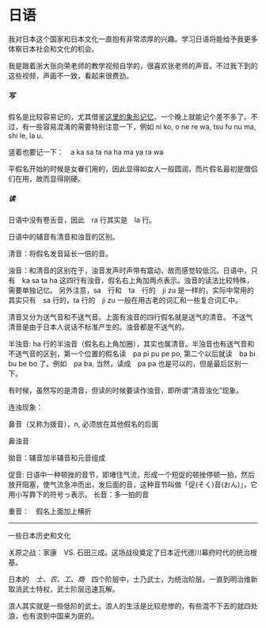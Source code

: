 # 日语

我对日本这个国家和日本文化一直抱有非常浓厚的兴趣。学习日语将能给予我更多体察日本社会和文化的机会。

我是跟着浙大张向荣老师的教学视频自学的，很喜欢张老师的声音。不过我下到的这些视频，声画不一致，看起来很费劲。

##### 写
假名是比较容易记的，尤其借鉴[这里的象形记忆](http://wenku.baidu.com/link?url=-x_cwS9JeSH2wRmrJBWh0L_pqFCofq29vIr-IdsDyWcTz3U5nXUOsm8AVMF-sHiVOpCcPu4OSijx6iaVouddZmkYAIbUXUi_6ZRYFKorLXS###)，一个晚上就能记个差不多了。不过，有一些容易混淆的需要特别注意一下，例如
ni ko, o ne re wa, tsu fu nu ma, shi le, la u.

竖着也要记一下：　a ka sa ta na ha ma ya ra wa

平假名开始的时候是女眷们用的，因此显得如女人一般圆润，而片假名最初是僧侣们在用，故而显得刚硬。

##### 读


日语中没有卷舌音，因此　ra 行其实是　la 行。

日语中的辅音有清音和浊音的区别。

清音：将假名发音延长一倍的音。

浊音：和清音的区别在于，浊音发声时声带有震动，故而感觉较低沉。日语中，只有　ka sa ta ha 这四行有浊音，假名右上角加两点表示。浊音的读法比较特殊，需要单独记忆。
另外注意，sa　行和　ta　行的　ji zu 是一样的，实际中常用的其实只有　sa 行的，ta 行的　ji zu 一般在用古老的词汇和一些复合词汇中。

清音又分为送气音和不送气音。上面有浊音的四行假名就是送气的清音。
不送气清音是由于日本人说话不标准产生的。浊音都是不送气的。

半浊音: ha 行的半浊音（假名右上角加圈），其实也属清音。半浊音也有送气音和不送气音的区别，第一个位置的假名读　pa pi pu pe po, 第二个以后就读　ba bi bu be bo 了。例如　pa ba, 当然，读成　pa pa 也是可以的，但是最后区别一下。

有时候，虽然写的是清音，但读的时候要读作浊音，即所谓“清音浊化”现象。

连浊现象：


鼻音（又称为拨音），n, 必须放在其他假名的后面

鼻浊音


拗音：辅音加半辅音和元音组成

促音: 日语中一种顿挫的音节，即堵住气流，形成一个短促的顿挫停顿一拍，然后放开阻塞，使气流急冲而出，发后面的音，这种音节叫做「促(そく)音(おん)」，它用小写靠下的符号っ表示。
长音：多一拍的音

重音：　假名上面加上横折　


---
一些日本历史和文化

关原之战：家康　VS. 石田三成。这场战役奠定了日本近代德川幕府时代的统治根基。

日本的　*士、农、工、商*　四个阶层中，士乃武士，为统治阶层。一直到明治维新取消武士特权，武士阶层迅速瓦解。

浪人其实就是一些低阶的武士。浪人的生活是比较悲惨的，有些混不下去的就四处浪，也有浪到中国来为匪的。







